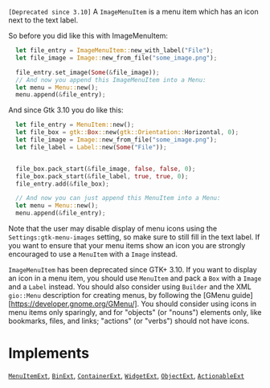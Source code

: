 <!-- file * -->
<!-- struct ImageMenuItem -->
`[Deprecated since 3.10]` A `ImageMenuItem` is a menu item which has an icon next to the text label.

So before you did like this with ImageMenuItem:

```Rust
  let file_entry = ImageMenuItem::new_with_label("File");
  let file_image = Image::new_from_file("some_image.png");

  file_entry.set_image(Some(&file_image));
  // And now you append this ImageMenuItem into a Menu:
  let menu = Menu::new();
  menu.append(&file_entry);
```

And since Gtk 3.10 you do like this:

```Rust
  let file_entry = MenuItem::new();
  let file_box = gtk::Box::new(gtk::Orientation::Horizontal, 0);
  let file_image = Image::new_from_file("some_image.png");
  let file_label = Label::new(Some("File"));


  file_box.pack_start(&file_image, false, false, 0);
  file_box.pack_start(&file_label, true, true, 0);
  file_entry.add(&file_box);

  // And now you can just append this MenuItem into a Menu:
  let menu = Menu::new();
  menu.append(&file_entry);
```

Note that the user may disable display of menu icons using
the `Settings:gtk-menu-images` setting, so make sure to still
fill in the text label. If you want to ensure that your menu items
show an icon you are strongly encouraged to use a `MenuItem`
with a `Image` instead.

`ImageMenuItem` has been deprecated since GTK+ 3.10. If you want to
display an icon in a menu item, you should use `MenuItem` and pack a
`Box` with a `Image` and a `Label` instead. You should also consider
using `Builder` and the XML `gio::Menu` description for creating menus, by
following the [GMenu guide][https://developer.gnome.org/GMenu/]. You should
consider using icons in menu items only sparingly, and for "objects" (or
"nouns") elements only, like bookmarks, files, and links; "actions" (or
"verbs") should not have icons.

# Implements

[`MenuItemExt`](trait.MenuItemExt.html), [`BinExt`](trait.BinExt.html), [`ContainerExt`](trait.ContainerExt.html), [`WidgetExt`](trait.WidgetExt.html), [`ObjectExt`](trait.ObjectExt.html), [`ActionableExt`](trait.ActionableExt.html)
